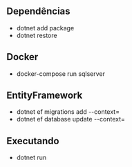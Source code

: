 ## Dependências

- dotnet add package <PackageName>
- dotnet restore

## Docker

- docker-compose run sqlserver

## EntityFramework

- dotnet ef migrations add <MigrationName> --context=<ContextClass>
- dotnet ef database update --context=<ContextClass>

## Executando

- dotnet run